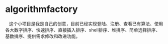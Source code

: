 # algorithmfactory
    这个小项目是我是自己的创意，目前已经实现登陆、注册、查看已有算法、使用各大数字排序、快速排序、直接插入排序、shell排序、堆排序、简单选择排序、基数排序、提供需求修改和改进功能。
